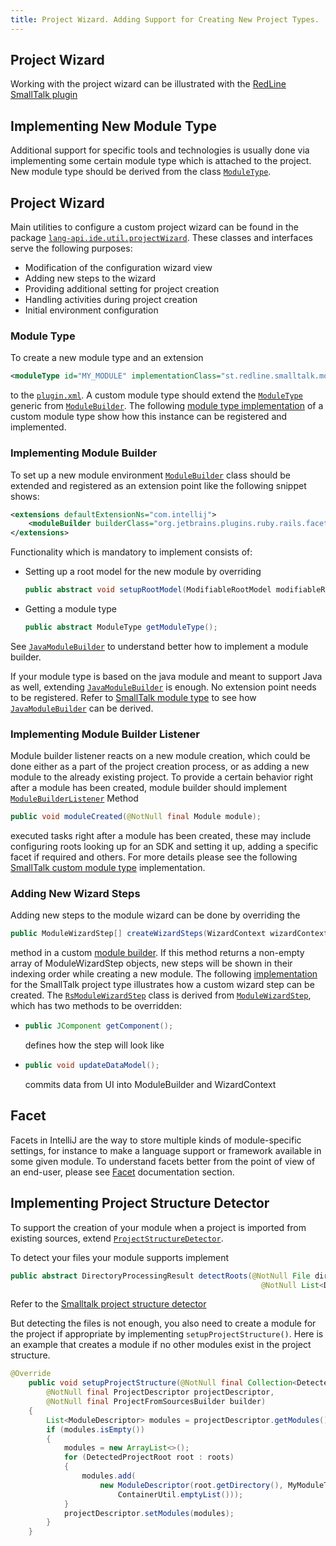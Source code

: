 ```yaml
---
title: Project Wizard. Adding Support for Creating New Project Types.
---
```

<!-- Copyright 2000-2020 JetBrains s.r.o. and other contributors. Use of this source code is governed by the Apache 2.0 license that can be found in the LICENSE file. -->

## Project Wizard

Working with the project wizard can be illustrated with the
[RedLine SmallTalk plugin](https://github.com/bulenkov/RedlineSmalltalk)

## Implementing New Module Type

Additional support for specific tools and technologies is usually done via implementing some certain module type which is attached to the project.
New module type should be derived from the class
[`ModuleType`](upsource:///platform/lang-api/src/com/intellij/openapi/module/ModuleType.java).


## Project Wizard

Main utilities to configure a custom project wizard can be found in the package
[`lang-api.ide.util.projectWizard`](upsource:///platform/lang-api/src/com/intellij/ide/util/projectWizard).
These classes and interfaces serve the following purposes:

* Modification of the configuration wizard view
* Adding new steps to the wizard
* Providing additional setting for project creation
* Handling activities during project creation
* Initial environment configuration

### Module Type

To create a new module type and an extension

```xml
<moduleType id="MY_MODULE" implementationClass="st.redline.smalltalk.module.MyModuleType"/>
```

to the
[`plugin.xml`](https://github.com/bulenkov/RedlineSmalltalk/blob/master/resources/META-INF/plugin.xml).
A custom module type should extend the
[`ModuleType`](upsource:///platform/lang-api/src/com/intellij/openapi/module/ModuleType.java)
generic from
[`ModuleBuilder`](upsource:///platform/lang-api/src/com/intellij/ide/util/projectWizard/ModuleBuilder.java).
The following
[module type implementation](https://github.com/bulenkov/RedlineSmalltalk/blob/master/src/st/redline/smalltalk/module/RsModuleType.java)
of a custom module type show how this instance can be registered and implemented.

### Implementing Module Builder

To set up a new module environment
[`ModuleBuilder`](upsource:///platform/lang-api/src/com/intellij/ide/util/projectWizard/ModuleBuilder.java)
class should be extended and registered as an extension point like the following snippet shows:

```xml
<extensions defaultExtensionNs="com.intellij">
    <moduleBuilder builderClass="org.jetbrains.plugins.ruby.rails.facet.versions.MyModuleBuilder"/>
</extensions>
```

Functionality which is mandatory to implement consists of:

*  Setting up a root model for the new module by overriding

   ```java
   public abstract void setupRootModel(ModifiableRootModel modifiableRootModel) throws ConfigurationException;
   ```

*  Getting a module type

   ```java
   public abstract ModuleType getModuleType();
   ```

See
[`JavaModuleBuilder`](upsource:///java/openapi/src/com/intellij/ide/util/projectWizard/JavaModuleBuilder.java)
to understand better how to implement a module builder.

If your module type is based on the java module and meant to support Java as well, extending
[`JavaModuleBuilder`](upsource:///java/openapi/src/com/intellij/ide/util/projectWizard/JavaModuleBuilder.java)
is enough.
No extension point needs to be registered.
Refer to
[SmallTalk module type](https://github.com/bulenkov/RedlineSmalltalk/blob/master/src/st/redline/smalltalk/module/RsModuleType.java)
to see how
[`JavaModuleBuilder`](upsource:///java/openapi/src/com/intellij/ide/util/projectWizard/JavaModuleBuilder.java)
can be derived.

### Implementing Module Builder Listener

Module builder listener reacts on a new module creation, which could be done either as a part of the project creation process,
or as adding a new module to the already existing project.
To provide a certain behavior right after a module has been created, module builder should implement
[`ModuleBuilderListener`](upsource:///platform/lang-api/src/com/intellij/ide/util/projectWizard/ModuleBuilderListener.java)
Method

```java
public void moduleCreated(@NotNull final Module module);
```

executed tasks right after a module has been created,
these may include configuring roots looking up for an SDK and setting it up, adding a specific facet if required and others.
For more details please see the following
[SmallTalk custom module type](https://github.com/bulenkov/RedlineSmalltalk/blob/master/src/st/redline/smalltalk/module/RsModuleType.java)
implementation.

### Adding New Wizard Steps

Adding new steps to the module wizard can be done by overriding the

```java
public ModuleWizardStep[] createWizardSteps(WizardContext wizardContext, ModulesProvider modulesProvider);
```

method in a custom
[module builder](https://github.com/bulenkov/RedlineSmalltalk/blob/master/src/st/redline/smalltalk/module/RsModuleBuilder.java).
If this method returns a non-empty array of ModuleWizardStep objects, new steps will be shown in their indexing order while creating a new module.
The following
[implementation](https://github.com/bulenkov/RedlineSmalltalk/blob/master/src/st/redline/smalltalk/module/RsModuleWizardStep.java)
for the SmallTalk project type illustrates how a custom wizard step can be created.
The
[`RsModuleWizardStep`](https://github.com/bulenkov/RedlineSmalltalk/blob/master/src/st/redline/smalltalk/module/RsModuleWizardStep.java)
class is derived from
[`ModuleWizardStep`](upsource:///platform/lang-api/src/com/intellij/ide/util/projectWizard/ModuleWizardStep.java),
which has two methods to be overridden:

*  ```java
   public JComponent getComponent();
   ```
   defines how the step will look like
*  ```java
   public void updateDataModel();
   ```
   commits data from UI into ModuleBuilder and WizardContext

## Facet

Facets in IntelliJ are the way to store multiple kinds of module-specific settings, for instance to make a language support or framework available in some given module.
To understand facets better from the point of view of an end-user, please see
[Facet](/reference_guide/project_model/facet.md)
documentation section.


## Implementing Project Structure Detector

To support the creation of your module when a project is imported from existing sources, extend [`ProjectStructureDetector`](upsource:///java/idea-ui/src/com/intellij/ide/util/projectWizard/importSources/ProjectStructureDetector.java).

To detect your files your module supports implement

```java
public abstract DirectoryProcessingResult detectRoots(@NotNull File dir, @NotNull File[] children, @NotNull File base,
                                                        @NotNull List<DetectedProjectRoot> result);
```

Refer to the [Smalltalk project structure detector](https://github.com/bulenkov/RedlineSmalltalk/blob/master/src/st/redline/smalltalk/module/RsProjectStructureDetector.java)

But detecting the files is not enough, you also need to create a module for the project if appropriate by implementing `setupProjectStructure()`. Here is an example that creates a module if no other modules exist in the project structure.

```java
@Override
    public void setupProjectStructure(@NotNull final Collection<DetectedProjectRoot> roots,
        @NotNull final ProjectDescriptor projectDescriptor,
        @NotNull final ProjectFromSourcesBuilder builder)
    {
        List<ModuleDescriptor> modules = projectDescriptor.getModules();
        if (modules.isEmpty())
        {
            modules = new ArrayList<>();
            for (DetectedProjectRoot root : roots)
            {
                modules.add(
                    new ModuleDescriptor(root.getDirectory(), MyModuleType.getInstance(),
                        ContainerUtil.emptyList()));
            }
            projectDescriptor.setModules(modules);
        }
    }
```

